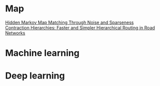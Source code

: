 # Map

[Hidden Markov Map Matching Through Noise and Sparseness](https://github.com/xcTorres/books/blob/main/paper/map/Hidden%20Markov%20Map%20Matching.pdf)  
[Contraction Hierarchies: Faster and Simpler Hierarchical Routing in Road Networks](https://github.com/xcTorres/books/blob/main/paper/map/Contraction%20Hierarchies.pdf)

# Machine learning

# Deep learning

